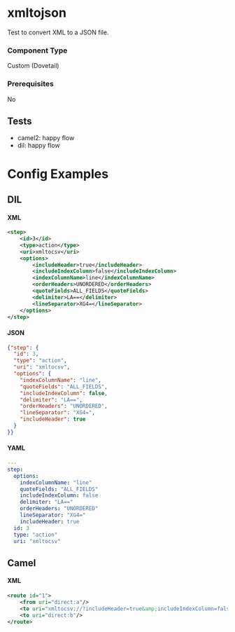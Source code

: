 # xmltojson

Test to convert XML to a JSON file.

### Component Type

Custom (Dovetail)

### Prerequisites

No

## Tests

- camel2: happy flow
- dil: happy flow

# Config Examples

## DIL

#### XML

```xml
<step>
    <id>3</id>
    <type>action</type>
    <uri>xmltocsv</uri>
    <options>
        <includeHeader>true</includeHeader>
        <includeIndexColumn>false</includeIndexColumn>
        <indexColumnName>line</indexColumnName>
        <orderHeaders>UNORDERED</orderHeaders>
        <quoteFields>ALL_FIELDS</quoteFields>
        <delimiter>LA==</delimiter>
        <lineSeparator>XG4=</lineSeparator>
    </options>
</step>
```

#### JSON

```json
{"step": {
  "id": 3,
  "type": "action",
  "uri": "xmltocsv",
  "options": {
    "indexColumnName": "line",
    "quoteFields": "ALL_FIELDS",
    "includeIndexColumn": false,
    "delimiter": "LA==",
    "orderHeaders": "UNORDERED",
    "lineSeparator": "XG4=",
    "includeHeader": true
  }
}}
```

#### YAML

```yaml
---
step:
  options:
    indexColumnName: "line"
    quoteFields: "ALL_FIELDS"
    includeIndexColumn: false
    delimiter: "LA=="
    orderHeaders: "UNORDERED"
    lineSeparator: "XG4="
    includeHeader: true
  id: 3
  type: "action"
  uri: "xmltocsv"
```

## Camel

#### XML

```xml
<route id="1">
    <from uri="direct:a"/>
    <to uri="xmltocsv://?includeHeader=true&amp;includeIndexColumn=false&amp;indexColumnName=line&amp;delimiter=RAW(LA==)&amp;lineSeparator=RAW(XG4=)&amp;orderHeaders=UNORDERED&amp;quoteFields=ALL_FIELDS&amp;xPathExpression="/>
    <to uri="direct:b"/>
</route>
```

